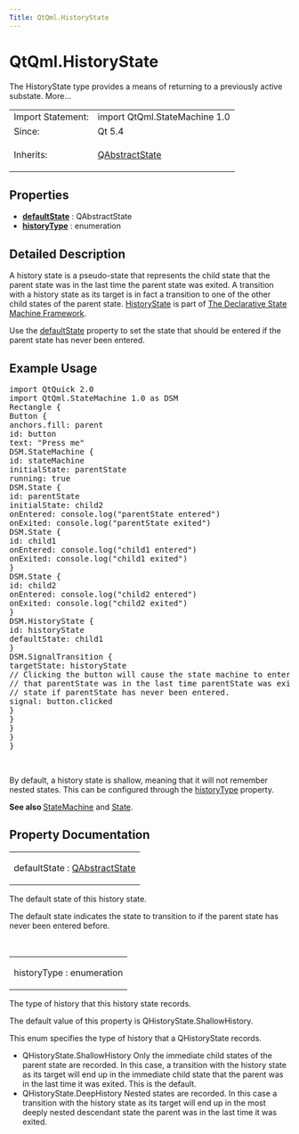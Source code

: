 ```yaml
---
Title: QtQml.HistoryState
---
```


# QtQml.HistoryState

<span class="subtitle"></span>
<!-- $$$HistoryState-brief -->
<p>The HistoryState type provides a means of returning to a previously active substate. More...</p>
<!-- @@@HistoryState -->
<table class="alignedsummary">
<tr><td class="memItemLeft rightAlign topAlign"> Import Statement:</td><td class="memItemRight bottomAlign"> import QtQml.StateMachine 1.0</td></tr><tr><td class="memItemLeft rightAlign topAlign"> Since:</td><td class="memItemRight bottomAlign">  Qt 5.4</td></tr><tr><td class="memItemLeft rightAlign topAlign"> Inherits:</td><td class="memItemRight bottomAlign"> <p><a href="QtQml.QAbstractState.md">QAbstractState</a></p>
</td></tr></table><ul>
</ul>
<h2 id="properties">Properties</h2>
<ul>
<li class="fn"><b><b><a href="#defaultState-prop">defaultState</a></b></b> : QAbstractState</li>
<li class="fn"><b><b><a href="#historyType-prop">historyType</a></b></b> : enumeration</li>
</ul>
<!-- $$$HistoryState-description -->
<h2 id="details">Detailed Description</h2>
</p>
<p>A history state is a pseudo-state that represents the child state that the parent state was in the last time the parent state was exited. A transition with a history state as its target is in fact a transition to one of the other child states of the parent state. <a href="index.html">HistoryState</a> is part of <a href="QtQml.qmlstatemachine.md">The Declarative State Machine Framework</a>.</p>
<p>Use the <a href="#defaultState-prop">defaultState</a> property to set the state that should be entered if the parent state has never been entered.</p>
<h2 id="example-usage">Example Usage</h2>
<pre class="qml">import QtQuick 2.0
import QtQml.StateMachine 1.0 as DSM
<span class="type">Rectangle</span> {
<span class="type">Button</span> {
<span class="name">anchors</span>.fill: <span class="name">parent</span>
<span class="name">id</span>: <span class="name">button</span>
<span class="name">text</span>: <span class="string">&quot;Press me&quot;</span>
<span class="type">DSM</span>.StateMachine {
<span class="name">id</span>: <span class="name">stateMachine</span>
<span class="name">initialState</span>: <span class="name">parentState</span>
<span class="name">running</span>: <span class="number">true</span>
<span class="type">DSM</span>.State {
<span class="name">id</span>: <span class="name">parentState</span>
<span class="name">initialState</span>: <span class="name">child2</span>
<span class="name">onEntered</span>: <span class="name">console</span>.<span class="name">log</span>(<span class="string">&quot;parentState entered&quot;</span>)
<span class="name">onExited</span>: <span class="name">console</span>.<span class="name">log</span>(<span class="string">&quot;parentState exited&quot;</span>)
<span class="type">DSM</span>.State {
<span class="name">id</span>: <span class="name">child1</span>
<span class="name">onEntered</span>: <span class="name">console</span>.<span class="name">log</span>(<span class="string">&quot;child1 entered&quot;</span>)
<span class="name">onExited</span>: <span class="name">console</span>.<span class="name">log</span>(<span class="string">&quot;child1 exited&quot;</span>)
}
<span class="type">DSM</span>.State {
<span class="name">id</span>: <span class="name">child2</span>
<span class="name">onEntered</span>: <span class="name">console</span>.<span class="name">log</span>(<span class="string">&quot;child2 entered&quot;</span>)
<span class="name">onExited</span>: <span class="name">console</span>.<span class="name">log</span>(<span class="string">&quot;child2 exited&quot;</span>)
}
<span class="type">DSM</span>.HistoryState {
<span class="name">id</span>: <span class="name">historyState</span>
<span class="name">defaultState</span>: <span class="name">child1</span>
}
<span class="type">DSM</span>.SignalTransition {
<span class="name">targetState</span>: <span class="name">historyState</span>
<span class="comment">// Clicking the button will cause the state machine to enter the child state</span>
<span class="comment">// that parentState was in the last time parentState was exited, or the history state's default</span>
<span class="comment">// state if parentState has never been entered.</span>
<span class="name">signal</span>: <span class="name">button</span>.<span class="name">clicked</span>
}
}
}
}
}</pre>
<br style="clear: both" /><p>By default, a history state is shallow, meaning that it will not remember nested states. This can be configured through the <a href="#historyType-prop">historyType</a> property.</p>
<p><b>See also </b><a href="QtQml.StateMachine.md">StateMachine</a> and <a href="QtQml.State.md">State</a>.</p>
<!-- @@@HistoryState -->
<h2>Property Documentation</h2>
<!-- $$$defaultState -->
<table class="qmlname"><tr valign="top" id="defaultState-prop"><td class="tblQmlPropNode"><p><span class="name">defaultState</span> : <span class="type"><a href="QtQml.QAbstractState.md">QAbstractState</a></span></p></td></tr></table><p>The default state of this history state.</p>
<p>The default state indicates the state to transition to if the parent state has never been entered before.</p>
<!-- @@@defaultState -->
<br/>
<!-- $$$historyType -->
<table class="qmlname"><tr valign="top" id="historyType-prop"><td class="tblQmlPropNode"><p><span class="name">historyType</span> : <span class="type">enumeration</span></p></td></tr></table><p>The type of history that this history state records.</p>
<p>The default value of this property is QHistoryState.ShallowHistory.</p>
<p>This enum specifies the type of history that a QHistoryState records.</p>
<ul>
<li>QHistoryState.ShallowHistory Only the immediate child states of the parent state are recorded. In this case, a transition with the history state as its target will end up in the immediate child state that the parent was in the last time it was exited. This is the default.</li>
<li>QHistoryState.DeepHistory Nested states are recorded. In this case a transition with the history state as its target will end up in the most deeply nested descendant state the parent was in the last time it was exited.</li>
</ul>
<!-- @@@historyType -->
<br/>

